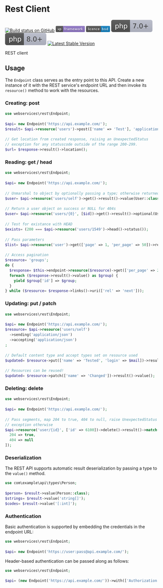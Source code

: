 Rest Client
========================================================================

[![Build status on GitHub](https://github.com/xp-forge/rest-client/workflows/Tests/badge.svg)](https://github.com/xp-forge/rest-client/actions)
[![XP Framework Module](https://raw.githubusercontent.com/xp-framework/web/master/static/xp-framework-badge.png)](https://github.com/xp-framework/core)
[![BSD Licence](https://raw.githubusercontent.com/xp-framework/web/master/static/licence-bsd.png)](https://github.com/xp-framework/core/blob/master/LICENCE.md)
[![Requires PHP 7.0+](https://raw.githubusercontent.com/xp-framework/web/master/static/php-7_0plus.svg)](http://php.net/)
[![Supports PHP 8.0+](https://raw.githubusercontent.com/xp-framework/web/master/static/php-8_0plus.svg)](http://php.net/)
[![Latest Stable Version](https://poser.pugx.org/xp-forge/rest-client/version.png)](https://packagist.org/packages/xp-forge/rest-client)

REST client

Usage
-----

The `Endpoint` class serves as the entry point to this API. Create a new instance of it with the REST service's endpoint URL and then invoke its `resource()` method to work with the resources.

### Creating: post

```php
use webservices\rest\Endpoint;

$api= new Endpoint('https://api.example.com/');
$result= $api->resource('users')->post(['name' => 'Test'], 'application/json')->result();

// Get location from created response, raising an UnexpectedStatus
// exception for any statuscode outside of the range 200-299.
$url= $response->result()->location();
```

### Reading: get / head

```php
use webservices\rest\Endpoint;

$api= new Endpoint('https://api.example.com/');

// Unmarshal to object by optionally passing a type; otherwise returned as map
$user= $api->resource('users/self')->get()->result()->value(User::class);

// Return a user object on success or NULL for 404s
$user= $api->resource('users/{0}', [$id])->get()->result()->optional(User::class);

// Test for existance with HEAD
$exists= (200 === $api->resource('users/1549')->head()->status());

// Pass parameters
$list= $api->resource('user')->get(['page' => 1, 'per_page' => 50])->result()->value();

// Access pagination
$resource= 'groups';
do {
  $response= $this->endpoint->resource($resource)->get(['per_page' => 200]);
  foreach ($response->result()->value() as $group) {
    yield $group['id'] => $group;
  }
} while ($resource= $response->links()->uri(['rel' => 'next']));
```

### Updating: put / patch

```php
use webservices\rest\Endpoint;

$api= new Endpoint('https://api.example.com/');
$resource= $api->resource('users/self')
  ->sending('application/json')
  ->accepting('application/json')
;

// Default content type and accept types set on resource used
$updated= $resource->put(['name' => 'Tested', 'login' => $mail])->result()->value();

// Resources can be reused!
$updated= $resource->patch(['name' => 'Changed'])->result()->value();
```

### Deleting: delete

```php
use webservices\rest\Endpoint;

$api= new Endpoint('https://api.example.com/');

// Pass segments, map 204 to true, 404 to null, raise UnexpectedStatus
// exception otherwise
$api->resource('user/{id}', ['id' => 6100])->delete()->result()->match([
  204 => true,
  404 => null
]);
```

### Deserialization

The REST API supports automatic result deserialization by passing a type to the `value()` method.

```php
use com\example\api\types\Person;

$person= $result->value(Person::class);
$strings= $result->value('string[]');
$codes= $result->value('[:int]');
```

### Authentication

Basic authentication is supported by embedding the credentials in the endpoint URL:

```php
use webservices\rest\Endpoint;

$api= new Endpoint('https://user:pass@api.example.com/');
```

Header-based authentication can be passed along as follows:

```php
use webservices\rest\Endpoint;

$api= (new Endpoint('https://api.example.com/'))->with(['Authorization' => 'Bearer '.$token]);
```